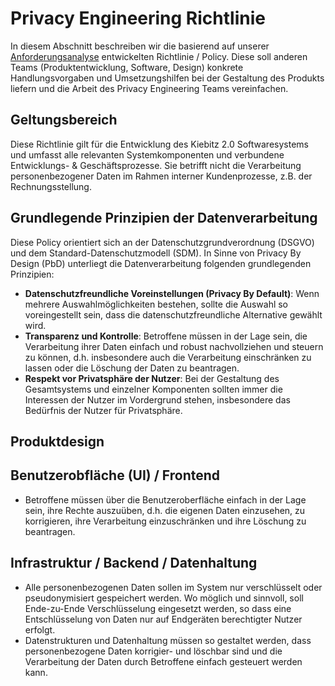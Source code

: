 # Privacy Engineering Richtlinie

In diesem Abschnitt beschreiben wir die basierend auf unserer [Anforderungsanalyse]({{'pe.case-study.requirements'|href}}) entwickelten Richtlinie / Policy. Diese soll anderen Teams (Produktentwicklung, Software, Design) konkrete Handlungsvorgaben und Umsetzungshilfen bei der Gestaltung des Produkts liefern und die Arbeit des Privacy Engineering Teams vereinfachen.

## Geltungsbereich

Diese Richtlinie gilt für die Entwicklung des Kiebitz 2.0 Softwaresystems und umfasst alle relevanten Systemkomponenten und verbundene Entwicklungs- & Geschäftsprozesse. Sie betrifft nicht die Verarbeitung personenbezogener Daten im Rahmen interner Kundenprozesse, z.B. der Rechnungsstellung.

## Grundlegende Prinzipien der Datenverarbeitung

Diese Policy orientiert sich an der Datenschutzgrundverordnung (DSGVO) und dem Standard-Datenschutzmodell (SDM). In Sinne von Privacy By Design (PbD) unterliegt die Datenverarbeitung folgenden grundlegenden Prinzipien:

* **Datenschutzfreundliche Voreinstellungen (Privacy By Default)**: Wenn mehrere Auswahlmöglichkeiten bestehen, sollte die Auswahl so voreingestellt sein, dass die datenschutzfreundliche Alternative gewählt wird.
* **Transparenz und Kontrolle**: Betroffene müssen in der Lage sein, die Verarbeitung ihrer Daten einfach und robust nachvollziehen und steuern zu können, d.h. insbesondere auch die Verarbeitung einschränken zu lassen oder die Löschung der Daten zu beantragen.
* **Respekt vor Privatsphäre der Nutzer**: Bei der Gestaltung des Gesamtsystems und einzelner Komponenten sollten immer die Interessen der Nutzer im Vordergrund stehen, insbesondere das Bedürfnis der Nutzer für Privatsphäre.

## Produktdesign

## Benutzerobfläche (UI) / Frontend

* Betroffene müssen über die Benutzeroberfläche einfach in der Lage sein, ihre Rechte auszuüben, d.h. die eigenen Daten einzusehen, zu korrigieren, ihre Verarbeitung einzuschränken und ihre Löschung zu beantragen.

## Infrastruktur / Backend / Datenhaltung

* Alle personenbezogenen Daten sollen im System nur verschlüsselt oder pseudonymisiert gespeichert werden. Wo möglich und sinnvoll, soll Ende-zu-Ende Verschlüsselung eingesetzt werden, so dass eine Entschlüsselung von Daten nur auf Endgeräten berechtigter Nutzer erfolgt.
* Datenstrukturen und Datenhaltung müssen so gestaltet werden, dass personenbezogene Daten korrigier- und löschbar sind und die Verarbeitung der Daten durch Betroffene einfach gesteuert werden kann.